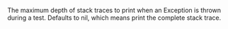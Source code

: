 The maximum depth of stack traces to print when an Exception
  is thrown during a test.  Defaults to nil, which means print the 
  complete stack trace.